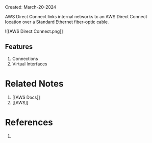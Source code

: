 Created: March-20-2024

AWS Direct Connect links internal networks to an AWS Direct Connect location over a Standard Ethernet fiber-optic cable.

![[AWS Direct Connect.png]]
## Features

1. Connections
2. Virtual Interfaces

# Related Notes

1. [[AWS Docs]]
2. [[AWS]]
# References

1. 